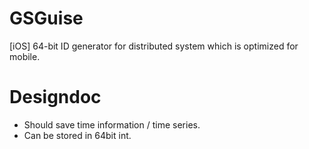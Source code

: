 GSGuise
=======

[iOS] 64-bit ID generator for distributed system which is optimized for mobile.

Designdoc
===

* Should save time information / time series.
* Can be stored in 64bit int.
